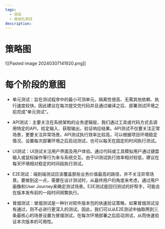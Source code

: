 ```yaml
---
tags:
  - 测试
  - 自动化测试
description:
---
```

# 策略图
![[Pasted image 20240307141920.png]]
# 每个阶段的意图
- 单元测试：旨在测试程序中的最小可测单元，隔离性很高、无需其他依赖、执行速度较快，因此建议在每次提交完代码并且通过编译之后、部署测试环境之前完成”单元测试“。

- API测试：主要关注在系统架构的业务逻辑层，我们通过工具或代码方式去调用特定的API，给定输入、获取输出，验证响应结果。API测试不仅要关注正常场景，更要关注异常场景。API测试执行效率比较高，可以根据项目环境稳定情况，设置每次部署环境之后启动测试，也可以每天在固定的时间执行测试。

- UI测试：UI测试关注用户界面及用户体验。通过代码或工具模拟用户通过键盘输入或鼠标操作等行为来与系统交互。由于UI测试执行效率相对较低，建议在每天环境相对稳定的时间段执行测试。

- E2E测试：端到端测试应该覆盖那些业务价值最高的路径，并不关注异常场景。要做到这一点，需要在设计测试时，从最终用户的角度来考虑，通过用户画像和User Journey来确定测试场景。E2E测试是回归测试的好帮手，可能会在版本发布前的一段时间频繁执行。

- 冒烟测试：冒烟测试是一种针对软件版本包的快速验证策略，如果冒烟测试没有通过，则不必进行更深入的测试。因此，我们可以从E2E测试中抽取两到三条最核心的场景设置为冒烟测试，在每次环境部署之后启动测试，从而快速验证本次版本的可用性。
